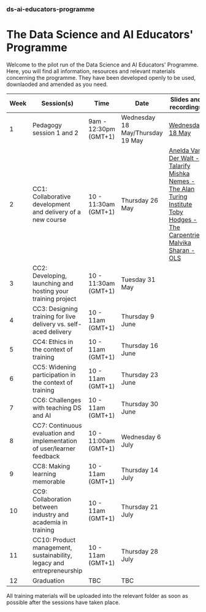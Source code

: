 ### ds-ai-educators-programme
# The Data Science and AI Educators' Programme

Welcome to the pilot run of the Data Science and AI Educators' Programme.
Here, you will find all information, resources and relevant materials concerning the programme. They have been developed openly to be used, downlaoded and amended as you need.

  | Week      | Session(s)                    | Time    |    Date      | Slides and recordings      |   Collaborative document    |
| ----------- | ------------------------------- | ----------- | -------------- | -------------------- |-------------------- |
 | 1 |  Pedagogy session 1 and 2         | 9am - 12:30pm (GMT+1)   | Wednesday 18 May/Thursday 19 May |   [Wednesday 18 May](https://github.com/alan-turing-institute/ds-ai-educators-programme/tree/main/carpentries-pedagogy-week-1)      | [Etherpad documents](https://github.com/alan-turing-institute/ds-ai-educators-programme/blob/main/carpentries-pedagogy-week-1/README.md)  | Complete  |
 | 2 |  CC1: Collaborative development and delivery of a new course          | 10 - 11:30am (GMT+1)       | Thursday 26 May    |   [Anelda Van Der Walt - Talarify](https://github.com/alan-turing-institute/ds-ai-educators-programme/blob/main/cc1-collaborative-development/Anelda-Van-Der-Walt-Talarify/Slides-and-video.md) <br/> [Mishka Nemes - The Alan Turing Institute](https://github.com/alan-turing-institute/ds-ai-educators-programme/blob/main/cc1-collaborative-development/Mishka-Nemes-The-Turing/Slides.md)  <br/> [Toby Hodges - The Carpentries](https://github.com/alan-turing-institute/ds-ai-educators-programme/blob/main/cc1-collaborative-development/Toby-Hodges-Carpentries/slides.md) <br/> [Malvika Sharan - OLS](https://github.com/alan-turing-institute/ds-ai-educators-programme/blob/main/cc1-collaborative-development/Malvika-Sharan-OLS/Slides.md)  |  [Etherpad document](https://github.com/alan-turing-institute/ds-ai-educators-programme/blob/main/cc1-collaborative-development/About.md) | Complete  |
 | 3 |  CC2: Developing, launching and hosting your training project   |   10 - 11:30am (GMT+1)       |  Tuesday 31 May  |          |       | Complete  |  
 | 4 |  CC3: Designing training for live delivery vs. self-aced delivery       |   10 - 11am (GMT+1)  | Thursday 9 June |         |         | Complete  |
 | 5 |  CC4: Ethics in the context of training              |  10 - 11am (GMT+1)  | Thursday 16 June  |          |             | Complete  |
 | 6 |  CC5: Widening participation in the context of training          | 10 - 11am (GMT+1)    | Thursday 23 June |         |          | Complete  |
 | 7 |  CC6: Challenges with teaching DS and AI              |  10 - 11am (GMT+1)  | Thursday 30 June  |          |  | Complete  |
 | 8 |  CC7: Continuous evaluation and implementation of user/learner feedback         | 10 - 11:00am (GMT+1)    | Wednesday 6 July |         |  | Complete  |
 | 9 |  CC8: Making learning memorable         | 10 - 11am (GMT+1)    | Thursday 14 July |          |  | Complete  |
 | 10 |  CC9: Collaboration between industry and academia in training         | 10 - 11am (GMT+1)    | Thursday 21 July |          |  | Complete  |
 | 11 |  CC10: Product management, sustainability, legacy and entrepreneurship         | 10 - 11am (GMT+1)    | Thursday 28 July |         |   | Complete  |
 | 12 |  Graduation         | TBC    | TBC |          |  | Complete  |
 
 All training materials will be uploaded into the relevant folder as soon as possible after the sessions have taken place.
